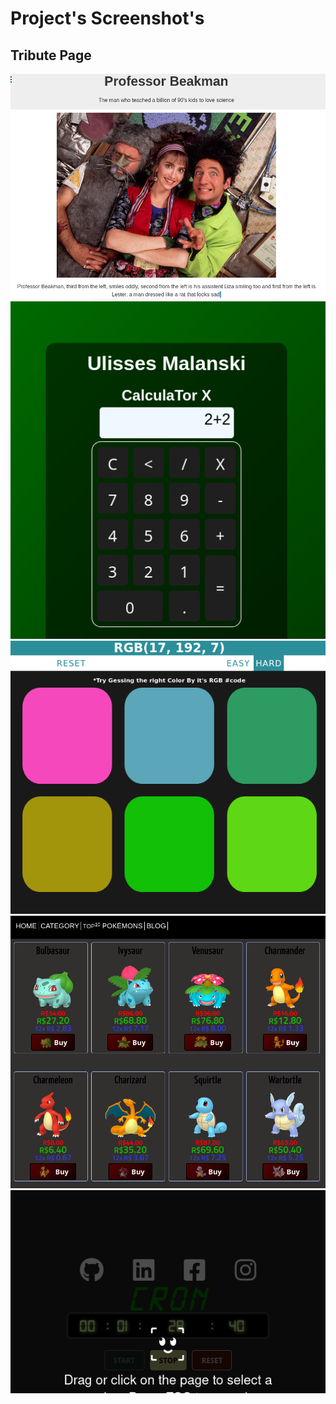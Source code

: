 # Project's Screenshot's  
  
## Tribute Page    
  
<img src="tribute-page.png">
          
<img src="calculator.png">
  
<img src="color-guessing.png">
  
<img src="pokestore1.png">

<img src="Cron.png">
